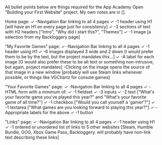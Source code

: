 All bullet points below are things required for the App Academy Open "Building your First Website" project. My own notes are in [].

Home page:
    ✓ -Navigation Bar linking to all 4 pages
    ✓ -1 header using H1 [will have an H1 on every page just for consistency]
    ✓ -3 sections of text with H2 headers ["Intro", "Why did I start this?", "Themes"]
    ✓ -1 image [a selection from my Backloggery page]

"My Favorite Games" page:
    ✓ -Navigation Bar linking to all 4 pages
    ✓ -1 header using H1
    ✓ -6 images displayed 3 wide and 2 down [I would prefer them to be by the text, but the project mandates this...]
        ✓ -A label for each image [O would also prefer these to be alt text or something non-intrusive, but again, project mandates]
        -Clicking on the image opens the source of that image in a new window [probably will use Steam links whenever possible, or things like VGChartz for console games]


"Your Favorite Games" page:
    ✓ -Navigation Bar linking to all 4 pages
    ✓ -HTML form with a minimum of:
        ✓ -1 fieldset
        ✓ -3 inputs
            ✓ -2 text ["What's your favorite game you've played this year?" and "What's your favorite game of all time?"]
            ✓ -1 checkbox ["Would you call yourself a 'gamer'?"]
        ✓ -1 textarea ["What games are you looking forward to playing this year?"]
        ✓ -Appropriate labels for the above
        ✓ -1 button

"Links" page:
    ✓ -Navigation Bar linking to all 4 pages
    ✓ -1 header using H1
    ✓ -1 ordered or unordered list of links to 5 other websites [Steam, Humble Bundle, GOG, Xbox Game Pass, Backloggery. will probably have non-link text describing these links]
